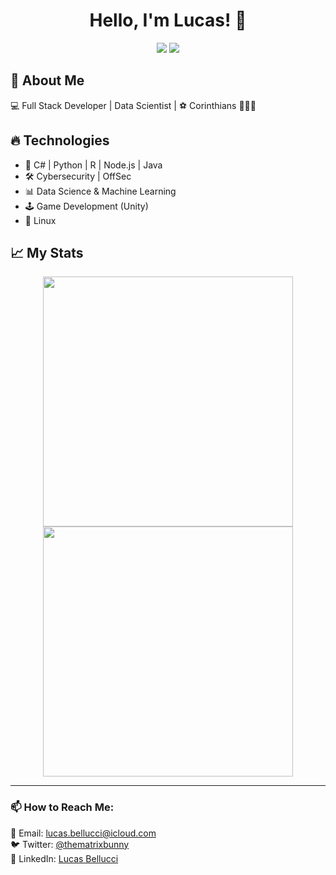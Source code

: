 <h1 align="center">Hello, I'm Lucas! 👋</h1>

<p align="center">
  <img src="https://img.shields.io/github/followers/belluccaz?label=Followers&style=social" />
  <img src="https://img.shields.io/github/stars/belluccaz?label=Stars&style=social" />
</p>

## 🚀 About Me
💻 Full Stack Developer | Data Scientist | ⚽ Corinthians 🖤🦅🤍

## 🔥 Technologies
- 🚀 C# | Python | R | Node.js | Java
- 🛠️ Cybersecurity | OffSec
- 📊 Data Science & Machine Learning
- 🕹️ Game Development (Unity)
- 🐧 Linux

## 📈 My Stats
<p align="center">
  <img width="400" src="https://github-readme-stats.vercel.app/api?username=belluccaz&show_icons=true&theme=dark" />
  <img width="400" src="https://github-readme-stats.vercel.app/api/top-langs/?username=belluccaz&layout=compact&theme=dark" />
</p>

---

### 📫 How to Reach Me:
📩 Email: [lucas.bellucci@icloud.com](mailto:lucas.bellucci@icloud.com)  
🐦 Twitter: [@thematrixbunny](https://twitter.com/thematrixbunny)  
📌 LinkedIn: [Lucas Bellucci](https://www.linkedin.com/in/lucas-bellucci-353b10298)
